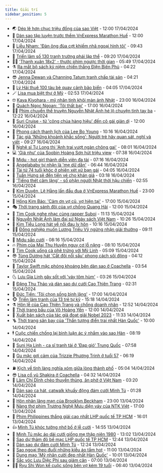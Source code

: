 ```yaml
---
title: Giải trí
sidebar_position: 5
---
```


<!-- vnexpress-giai-tri:START -->
- 🌏 [Dép lê hơn chục triệu đồng của sao Việt](https://vnexpress.net/dep-le-hon-chuc-trieu-dong-cua-sao-viet-4735361.html) - 12:00 17/04/2024
- 💫 [Dàn sao tập luyện trước thềm VnExpress Marathon Huế](https://vnexpress.net/dan-sao-tap-luyen-truoc-them-vnexpress-marathon-hue-4735016.html) - 12:00 17/04/2024
- 🌮 [Liễu Nham: &#39;Đàn ông đùa cợt khiếm nhã ngoại hình tôi&#39;](https://vnexpress.net/lieu-nham-dan-ong-dua-cot-khiem-nha-ngoai-hinh-toi-4735256.html) - 09:43 17/04/2024
- 🧠 [Triển lãm số 130 tranh trường phái lập thể](https://vnexpress.net/trien-lam-so-130-tranh-truong-phai-lap-the-4735492.html) - 09:20 17/04/2024
- 👨‍🏫 [&#39;Thanh xuân 18x2&#39; - thước phim ngược thời gian](https://vnexpress.net/giai-tri/phim/thu-vien-phim/thanh-xuan-18x2-697) - 05:49 17/04/2024
- ⚗️ [Ra mắt bộ sách kỷ niệm chiến thắng Điện Biên Phủ](https://vnexpress.net/ra-mat-bo-sach-ky-niem-chien-thang-dien-bien-phu-4735026.html) - 04:22 17/04/2024
- 😎 [Jenna Dewan và Channing Tatum tranh chấp tài sản](https://vnexpress.net/jenna-dewan-va-channing-tatum-tranh-chap-tai-san-4735013.html) - 04:21 17/04/2024
- 🫣 [Lý Hải thuê 100 tàu bè quay cảnh bão biển](https://vnexpress.net/ly-hai-thue-100-tau-be-quay-canh-bao-bien-4735329.html) - 04:05 17/04/2024
- 🪄 [Lisa mua biệt thự ở Mỹ](https://vnexpress.net/lisa-mua-biet-thu-o-my-4735248.html) - 02:53 17/04/2024
- 🤓 [Kaya Kiyohara - mỹ nhân tinh khôi màn ảnh Nhật](https://vnexpress.net/kaya-kiyohara-my-nhan-tinh-khoi-man-anh-nhat-4732618.html) - 23:00 16/04/2024
- 🫶 [Quách Ngọc Ngoan: &#39;Tôi thất bại&#39;](https://vnexpress.net/quach-ngoc-ngoan-toi-that-bai-4735163.html) - 17:00 16/04/2024
- 🧑‍🏫 [Phim chuyển thể truyện Nguyễn Nhật Ánh hé lộ chuyện tình tay ba](https://vnexpress.net/phim-chuyen-the-truyen-nguyen-nhat-anh-he-lo-chuyen-tinh-tay-ba-4734957.html) - 12:22 16/04/2024
- 🦄 [Suri Cruise - từ &#39;công chúa hàng hiệu&#39; đến cô gái giản dị](https://vnexpress.net/suri-cruise-tu-cong-chua-hang-hieu-den-co-gai-gian-di-4734938.html) - 12:00 16/04/2024
- 💫 [Phong cách thanh lịch của Lee Bo Young](https://vnexpress.net/phong-cach-thanh-lich-cua-lee-bo-young-4726925.html) - 10:16 16/04/2024
- 🎊 [Tác giả &#39;Những khoảnh khắc sống&#39;: Người trẻ hãy quan sát, nghĩ và viết](https://vnexpress.net/tac-gia-nhung-khoanh-khac-song-nguoi-tre-hay-quan-sat-nghi-va-viet-4734193.html) - 09:27 16/04/2024
- 👹 [Nghệ sĩ Tự Long thi &#39;Anh trai vượt ngàn chông gai&#39;](https://vnexpress.net/nghe-si-tu-long-thi-anh-trai-vuot-ngan-chong-gai-4734927.html) - 08:01 16/04/2024
- 💻 [&#39;Giá như&#39; của Soobin Hoàng Sơn hút triệu view](https://vnexpress.net/gia-nhu-cua-soobin-hoang-son-hut-trieu-view-4733117.html) - 07:38 16/04/2024
- 🤡 [Midu - hot girl thành diễn viên đa tài](https://vnexpress.net/midu-hot-girl-thanh-dien-vien-da-tai-4734959.html) - 07:16 16/04/2024
- 🥰 [Angelababy tự nhận là &#39;mẹ dữ dằn&#39;](https://vnexpress.net/angelababy-tu-nhan-la-me-du-dan-4734932.html) - 06:44 16/04/2024
- 🚀 [Tài tử 74 tuổi khóc ở phiên xét xử bạn gái](https://vnexpress.net/tai-tu-74-tuoi-khoc-o-phien-xet-xu-ban-gai-4734873.html) - 04:05 16/04/2024
- 📝 [Tuấn Hưng sẽ đền tiền vé cho khán giả](https://vnexpress.net/tuan-hung-se-den-tien-ve-cho-khan-gia-4734816.html) - 03:18 16/04/2024
- 🐲 [&#39;Tiếng thét câm lặng&#39; - số phận người Nhật thời hậu chiến](https://vnexpress.net/tieng-thet-cam-lang-so-phan-nguoi-nhat-thoi-hau-chien-4733157.html) - 02:55 16/04/2024
- 🎃 [Kim Duyên, Lệ Hằng lần đầu đua ở VnExpress Marathon Huế](https://vnexpress.net/kim-duyen-le-hang-lan-dau-dua-o-vnexpress-marathon-hue-4733643.html) - 23:00 15/04/2024
- 🤠 [Hồng Kim Bảo: &#39;Cảm ơn vợ cũ, vợ hiện tại&#39;](https://vnexpress.net/hong-kim-bao-cam-on-vo-cu-vo-hien-tai-4734486.html) - 17:00 15/04/2024
- 🎭 [Thời trang sánh đôi của vợ chồng Quang Hải](https://vnexpress.net/thoi-trang-sanh-doi-cua-vo-chong-quang-hai-4734419.html) - 12:00 15/04/2024
- 🧰 [Tim Cook nghe nhạc cùng rapper Suboi](https://vnexpress.net/tim-cook-nghe-nhac-cung-rapper-suboi-4734498.html) - 11:13 15/04/2024
- 🦍 [Nguyễn Nhật Ánh làm đại sứ Ngày sách Việt Nam](https://vnexpress.net/nguyen-nhat-anh-lam-dai-su-ngay-sach-viet-nam-4734508.html) - 10:26 15/04/2024
- 🌝 [Kim Tiểu Long hát về nỗi đau ly hôn](https://vnexpress.net/kim-tieu-long-hat-ve-noi-dau-ly-hon-4734215.html) - 10:16 15/04/2024
- 🧑‍💻 [Đồng nghiệp muốn Lương Triều Vỹ ngừng nhận giải thưởng](https://vnexpress.net/dong-nghiep-muon-luong-trieu-vy-ngung-nhan-giai-thuong-4734547.html) - 09:11 15/04/2024
- 🥸 [Midu sắp cưới](https://vnexpress.net/midu-sap-cuoi-4734441.html) - 08:16 15/04/2024
- 🔥 [Phim của Mai Thu Huyền nguy cơ lỗ nặng](https://vnexpress.net/phim-cua-mai-thu-huyen-nguy-co-lo-nang-4734485.html) - 08:10 15/04/2024
- 🐎 [Tim Cook uống cà phê trứng với Mỹ Linh](https://vnexpress.net/tim-cook-uong-ca-phe-trung-voi-my-linh-4734471.html) - 05:09 15/04/2024
- 😎 [Tùng Dương hát &#39;Cắt đôi nỗi sầu&#39; phong cách sôi động](https://vnexpress.net/tung-duong-hat-cat-doi-noi-sau-phong-cach-soi-dong-4734339.html) - 04:12 15/04/2024
- 🦄 [Taylor Swift mặc phóng khoáng bên dàn sao ở Coachella](https://vnexpress.net/taylor-swift-mac-phong-khoang-ben-dan-sao-o-coachella-4734321.html) - 03:54 15/04/2024
- 🌜 [Lưu Gia Linh gây sốt với &#39;váy tôm hùm&#39;](https://vnexpress.net/luu-gia-linh-gay-sot-voi-vay-tom-hum-4734304.html) - 03:26 15/04/2024
- 🚦 [Đặng Thu Thảo và dàn sao dự cưới Cao Thiên Trang](https://vnexpress.net/dang-thu-thao-va-dan-sao-du-cuoi-cao-thien-trang-4734225.html) - 02:31 15/04/2024
- 🧐 [Đức Tiến: &#39;Tôi chọn sống bình lặng&#39;](https://vnexpress.net/duc-tien-toi-chon-song-binh-lang-4733906.html) - 17:00 14/04/2024
- 🐵 [Triển lãm tranh của 13 trẻ tự kỷ](https://vnexpress.net/trien-lam-tranh-cua-13-tre-tu-ky-4734147.html) - 15:18 14/04/2024
- ⚗️ [Hôn lễ của Cao Thiên Trang và chồng doanh nhân](https://vnexpress.net/hon-le-cua-cao-thien-trang-va-chong-doanh-nhan-4734173.html) - 12:52 14/04/2024
- 👺 [Thời trang bầu của Võ Hoàng Yến](https://vnexpress.net/thoi-trang-bau-cua-vo-hoang-yen-4734138.html) - 12:00 14/04/2024
- 🌊 [Xuất bản sách của tác giả đoạt giải Nobel 2023](https://vnexpress.net/xuat-ban-sach-cua-tac-gia-doat-giai-nobel-2023-4734161.html) - 11:33 14/04/2024
- 🪜 [Thời trang sân bay của &#39;Thần tượng điển trai nhất Hàn Quốc&#39;](https://vnexpress.net/thoi-trang-san-bay-cua-than-tuong-dien-trai-nhat-han-quoc-4728156.html) - 10:00 14/04/2024
- 🕴 [Cuộc chiến chống lại bình luận ác ý nhắm vào sao Hàn](https://vnexpress.net/cuoc-chien-chong-lai-binh-luan-ac-y-nham-vao-sao-han-4734097.html) - 08:19 14/04/2024
- 💃 [Suni Hạ Linh - ca sĩ tranh tài ở &#39;Đạp gió&#39; Trung Quốc](https://vnexpress.net/suni-ha-linh-ca-si-tranh-tai-o-dap-gio-trung-quoc-4734093.html) - 07:58 14/04/2024
- 🦄 [Gu mặc gợi cảm của Trizzie Phương Trinh ở tuổi 57](https://vnexpress.net/gu-mac-goi-cam-cua-trizzie-phuong-trinh-o-tuoi-57-4734098.html) - 06:19 14/04/2024
- ⛽️ [Kịch về tình làng nghĩa xóm giữa lòng thành phố](https://vnexpress.net/kich-ve-tinh-lang-nghia-xom-giua-long-thanh-pho-4734061.html) - 05:04 14/04/2024
- 😎 [Lisa cổ vũ Shakira ở Coachella](https://vnexpress.net/lisa-co-vu-shakira-o-coachella-4734083.html) - 04:32 14/04/2024
- 🌊 [Lâm Chí Dĩnh chèo thuyền thúng, ăn phở ở Việt Nam](https://vnexpress.net/lam-chi-dinh-cheo-thuyen-thung-an-pho-o-viet-nam-4734068.html) - 03:20 14/04/2024
- 🐲 [Dàn sao ca hát, catwalk khuấy động đám cưới Minh Tú](https://vnexpress.net/dan-sao-ca-hat-catwalk-khuay-dong-dam-cuoi-minh-tu-4734029.html) - 01:28 14/04/2024
- 💂 [Hôn nhân lãng mạn của Brooklyn Beckham](https://vnexpress.net/hon-nhan-lang-man-cua-brooklyn-beckham-4733608.html) - 23:00 13/04/2024
- 🙉 [Nàng thơ phim Trương Nghệ Mưu diện váy của NTK Việt](https://vnexpress.net/nang-tho-phim-truong-nghe-muu-dien-vay-cua-ntk-viet-4733956.html) - 17:00 13/04/2024
- 💪 [Phim Philippines thắng giải cao nhất LHP quốc tế TP HCM](https://vnexpress.net/phim-philippines-thang-giai-cao-nhat-lhp-quoc-te-tp-hcm-4733990.html) - 16:01 13/04/2024
- 👍 [Minh Tú khóc tưởng nhớ bố ở lễ cưới](https://vnexpress.net/minh-tu-khoc-tuong-nho-bo-o-le-cuoi-4733924.html) - 14:55 13/04/2024
- 💪 [Minh Tú mặc áo dài cưới giống mẹ thập niên 1980](https://vnexpress.net/minh-tu-mac-ao-dai-cuoi-giong-me-thap-nien-1980-4733963.html) - 13:02 13/04/2024
- 💄 [Sao dự thảm đỏ bế mạc LHP quốc tế TP HCM](https://vnexpress.net/sao-du-tham-do-be-mac-lhp-quoc-te-tp-hcm-4733949.html) - 12:44 13/04/2024
- 🦩 [Dàn sao dự đám cưới Minh Tú](https://vnexpress.net/dan-sao-du-dam-cuoi-minh-tu-4733923.html) - 12:24 13/04/2024
- 🥸 [Sao ngoại theo đuổi những kiểu áo tắm hot](https://vnexpress.net/sao-ngoai-theo-duoi-nhung-kieu-ao-tam-hot-4733008.html) - 11:00 13/04/2024
- 🧰 [Dung mạo &#39;Mỹ nhân cười đẹp nhất Hàn Quốc&#39;](https://vnexpress.net/dung-mao-my-nhan-cuoi-dep-nhat-han-quoc-4733883.html) - 10:01 13/04/2024
- 💼 [Sắc vóc Lưu Diệc Phi sau giảm cân](https://vnexpress.net/sac-voc-luu-diec-phi-sau-giam-can-4733812.html) - 07:00 13/04/2024
- 🧑‍💻 [Ryu Shi Won kể cuộc sống bên vợ kém 19 tuổi](https://vnexpress.net/ryu-shi-won-ke-cuoc-song-ben-vo-kem-19-tuoi-4731089.html) - 06:40 13/04/2024<!-- vnexpress-giai-tri:END -->

